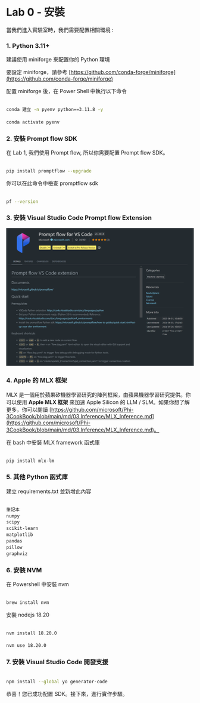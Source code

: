 ﻿# **Lab 0 - 安裝**

當我們進入實驗室時，我們需要配置相關環境 :

### **1. Python 3.11+**

建議使用 miniforge 來配置你的 Python 環境

要設定 miniforge，請參考 [https://github.com/conda-forge/miniforge](https://github.com/conda-forge/miniforge)

配置 miniforge 後，在 Power Shell 中執行以下命令

```bash

conda 建立 -n pyenv python==3.11.8 -y

conda activate pyenv

```

### **2. 安裝 Prompt flow SDK**

在 Lab 1, 我們使用 Prompt flow, 所以你需要配置 Prompt flow SDK。

```bash

pip install promptflow --upgrade

```

你可以在此命令中檢查 promptflow sdk

```bash

pf --version

```

### **3. 安裝 Visual Studio Code Prompt flow Extension**

![pf](../../../../../../../imgs/07/01/pf_ext.png)

### **4. Apple 的 MLX 框架**

MLX 是一個用於蘋果矽機器學習研究的陣列框架，由蘋果機器學習研究提供。你可以使用 **Apple MLX 框架** 來加速 Apple Silicon 的 LLM / SLM。如果你想了解更多，你可以閱讀 [https://github.com/microsoft/Phi-3CookBook/blob/main/md/03.Inference/MLX_Inference.md](https://github.com/microsoft/Phi-3CookBook/blob/main/md/03.Inference/MLX_Inference.md)。

在 bash 中安裝 MLX framework 函式庫

```bash

pip install mlx-lm

```

### **5. 其他 Python 函式庫**

建立 requirements.txt 並新增此內容

```txt

筆記本
numpy 
scipy 
scikit-learn 
matplotlib 
pandas 
pillow 
graphviz

```

### **6. 安裝 NVM**

在 Powershell 中安裝 nvm

```bash

brew install nvm

```

安裝 nodejs 18.20

```bash

nvm install 18.20.0

nvm use 18.20.0

```

### **7. 安裝 Visual Studio Code 開發支援**

```bash

npm install --global yo generator-code

```

恭喜！您已成功配置 SDK。接下來，進行實作步驟。

